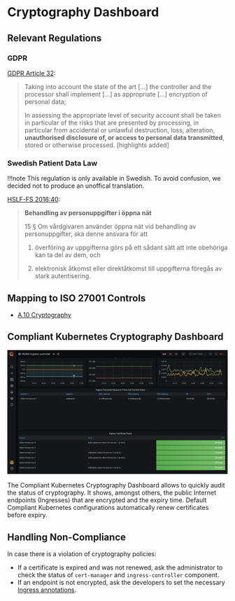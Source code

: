 # Cryptography Dashboard

## Relevant Regulations

### GDPR

[GDPR Article 32](https://gdpr-info.eu/art-32-gdpr/):

> Taking into account the state of the art [...] the controller and the processor shall implement [...] as appropriate [...] encryption of personal data;
>
> In assessing the appropriate level of security account shall be taken in particular of the risks that are presented by processing, in particular from accidental or unlawful destruction, loss, alteration, **unauthorised disclosure of, or access to personal data transmitted**, stored or otherwise processed. [highlights added]

### Swedish Patient Data Law

!!!note
    This regulation is only available in Swedish. To avoid confusion, we decided not to produce an unoffical translation.

[HSLF-FS 2016:40](https://www.socialstyrelsen.se/globalassets/sharepoint-dokument/artikelkatalog/foreskrifter-och-allmanna-rad/2016-4-44.pdf):

> **Behandling av personuppgifter i öppna nät**
>
> 15 § Om vårdgivaren använder öppna nät vid behandling av personuppgifter, ska denne ansvara för att
>
> 1. överföring av uppgifterna görs på ett sådant sätt att inte obehöriga kan ta del av dem, och
>
> 2. elektronisk åtkomst eller direktåtkomst till uppgifterna föregås av
stark autentisering.

## Mapping to ISO 27001 Controls

* [A.10 Cryptography](https://www.isms.online/iso-27001/annex-a-10-cryptography/)

## Compliant Kubernetes Cryptography Dashboard

![Cryptography Dashboard](img/cryptography.png)

The Compliant Kubernetes Cryptography Dashboard allows to quickly audit the status of cryptography. It shows, amongst others, the public Internet endpoints (Ingresses) that are encrypted and the expiry time. Default Compliant Kubernetes configurations automatically renew certificates before expiry.

## Handling Non-Compliance

In case there is a violation of cryptography policies:

* If a certificate is expired and was not renewed, ask the administrator to check the status of `cert-manager` and `ingress-controller` component.
* If an endpoint is not encrypted, ask the developers to set the necessary [Ingress annotations](https://cert-manager.io/docs/usage/ingress/).
